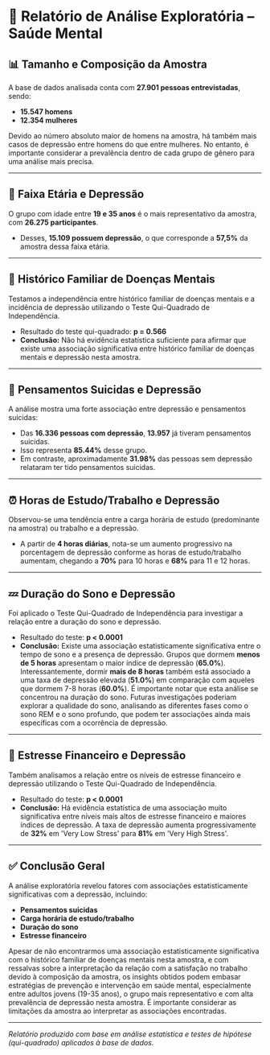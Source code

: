 # 🧠 Relatório de Análise Exploratória – Saúde Mental

## 📊 Tamanho e Composição da Amostra

A base de dados analisada conta com **27.901 pessoas entrevistadas**, sendo:

- **15.547 homens**
- **12.354 mulheres**

Devido ao número absoluto maior de homens na amostra, há também mais casos de depressão entre homens do que entre mulheres. No entanto, é importante considerar a prevalência dentro de cada grupo de gênero para uma análise mais precisa.

---

## 👥 Faixa Etária e Depressão

O grupo com idade entre **19 e 35 anos** é o mais representativo da amostra, com **26.275 participantes**.

- Desses, **15.109 possuem depressão**, o que corresponde a **57,5%** da amostra dessa faixa etária.

---

## 🧬 Histórico Familiar de Doenças Mentais

Testamos a independência entre histórico familiar de doenças mentais e a incidência de depressão utilizando o Teste Qui-Quadrado de Independência.

- Resultado do teste qui-quadrado: **p = 0.566**
- **Conclusão:** Não há evidência estatística suficiente para afirmar que existe uma associação significativa entre histórico familiar de doenças mentais e depressão nesta amostra.

---

## 💭 Pensamentos Suicidas e Depressão

A análise mostra uma forte associação entre depressão e pensamentos suicidas:

- Das **16.336 pessoas com depressão**, **13.957** já tiveram pensamentos suicidas.
- Isso representa **85.44%** desse grupo.
- Em contraste, aproximadamente **31.98%** das pessoas sem depressão relataram ter tido pensamentos suicidas.

---

## ⏰ Horas de Estudo/Trabalho e Depressão

Observou-se uma tendência entre a carga horária de estudo (predominante na amostra) ou trabalho e a depressão.

- A partir de **4 horas diárias**, nota-se um aumento progressivo na porcentagem de depressão conforme as horas de estudo/trabalho aumentam, chegando a **70%** para 10 horas e **68%** para 11 e 12 horas.

---

## 💤 Duração do Sono e Depressão

Foi aplicado o Teste Qui-Quadrado de Independência para investigar a relação entre a duração do sono e depressão.

- Resultado do teste: **p < 0.0001**
- **Conclusão:** Existe uma associação estatisticamente significativa entre o tempo de sono e a presença de depressão. Grupos que dormem **menos de 5 horas** apresentam o maior índice de depressão (**65.0%**). Interessantemente, dormir **mais de 8 horas** também está associado a uma taxa de depressão elevada (**51.0%**) em comparação com aqueles que dormem 7-8 horas (**60.0%**). É importante notar que esta análise se concentrou na duração do sono. Futuras investigações poderiam explorar a qualidade do sono, analisando as diferentes fases como o sono REM e o sono profundo, que podem ter associações ainda mais específicas com a ocorrência de depressão.

---

## 💸 Estresse Financeiro e Depressão

Também analisamos a relação entre os níveis de estresse financeiro e depressão utilizando o Teste Qui-Quadrado de Independência.

- Resultado do teste: **p < 0.0001**
- **Conclusão:** Há evidência estatística de uma associação muito significativa entre níveis mais altos de estresse financeiro e maiores índices de depressão. A taxa de depressão aumenta progressivamente de **32%** em 'Very Low Stress' para **81%** em 'Very High Stress'.

---

## ✅ Conclusão Geral

A análise exploratória revelou fatores com associações estatisticamente significativas com a depressão, incluindo:

- **Pensamentos suicidas**
- **Carga horária de estudo/trabalho**
- **Duração do sono**
- **Estresse financeiro**

Apesar de não encontrarmos uma associação estatisticamente significativa com o histórico familiar de doenças mentais nesta amostra, e com ressalvas sobre a interpretação da relação com a satisfação no trabalho devido à composição da amostra, os insights obtidos podem embasar estratégias de prevenção e intervenção em saúde mental, especialmente entre adultos jovens (19-35 anos), o grupo mais representativo e com alta prevalência de depressão nesta amostra. É importante considerar as limitações da amostra ao interpretar as associações encontradas.

---

*Relatório produzido com base em análise estatística e testes de hipótese (qui-quadrado) aplicados à base de dados.*